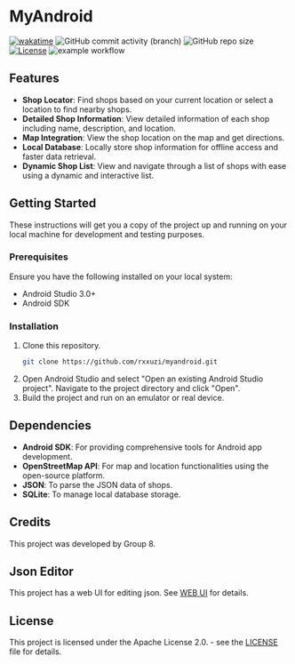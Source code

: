 # MyAndroid 

[![wakatime](https://wakatime.com/badge/user/8129592d-4e44-4804-993e-6399598e16d3/project/11db2339-4031-4189-94cc-8f36b15dd2d5.svg)](https://wakatime.com/badge/user/8129592d-4e44-4804-993e-6399598e16d3/project/11db2339-4031-4189-94cc-8f36b15dd2d5)
![GitHub commit activity (branch)](https://img.shields.io/github/commit-activity/t/rxxuzi/myandroid)
![GitHub repo size](https://img.shields.io/github/repo-size/rxxuzi/MyAndroid)
[![License](https://img.shields.io/badge/license-Apache_2.0-g)](LICENSE)
![example workflow](https://github.com/rxxuzi/MyAndroid/actions/workflows/android.yml/badge.svg)

## Features
- **Shop Locator**: Find shops based on your current location or select a location to find nearby shops.
- **Detailed Shop Information**: View detailed information of each shop including name, description, and location.
- **Map Integration**: View the shop location on the map and get directions.
- **Local Database**: Locally store shop information for offline access and faster data retrieval.
- **Dynamic Shop List**: View and navigate through a list of shops with ease using a dynamic and interactive list.

## Getting Started
These instructions will get you a copy of the project up and running on your local machine for development and testing purposes.

### Prerequisites
Ensure you have the following installed on your local system:
- Android Studio 3.0+
- Android SDK

### Installation
1. Clone this repository.
    ```sh
    git clone https://github.com/rxxuzi/myandroid.git
    ```
2. Open Android Studio and select "Open an existing Android Studio project". Navigate to the project directory and click "Open".
3. Build the project and run on an emulator or real device.

## Dependencies
- **Android SDK**: For providing comprehensive tools for Android app development.
- **OpenStreetMap API**: For map and location functionalities using the open-source platform.
- **JSON**: To parse the JSON data of shops.
- **SQLite**: To manage local database storage.

## Credits
This project was developed by Group 8.

## Json Editor 

This project has a web UI for editing json. See [WEB UI](web/) for details.

## License
This project is licensed under the Apache License 2.0. - see the [LICENSE](LICENSE) file for details.
